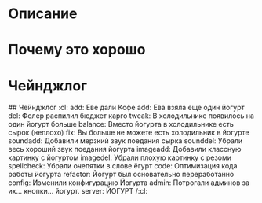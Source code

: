 <h1>Описание</h1>

<h1>Почему это хорошо</h1>

<h1>Чейнджлог</h1>
## Чейнджлог
:cl:
add: Еве дали Кофе
add: Ева взяла еще один йогурт
del: Фолер распилил бюджет карго
tweak: В холодильнике появилось на один йогурт больше
balance: Вместо йогурта в холодильнике есть сырок (неплохо)
fix: Вы больше не можете есть холодильник в йогурте
soundadd: Добавили мерзкий звук поедания сырка
sounddel: Убрали весь хороший звук поедания йогурта
imageadd: Добавили классную картинку с йогуртом
imagedel: Убрали плохую картинку с резоми
spellcheck: Убрали очепятки в слове ёгурт
code: Оптимизация кода работы йогурта
refactor: Йогурт был основательно переработанно
config: Изменили конфигурацию Йогурта
admin: Потрогали админов за их... кнопки... йогурт.
server: ЙОГУРТ
/:cl:
